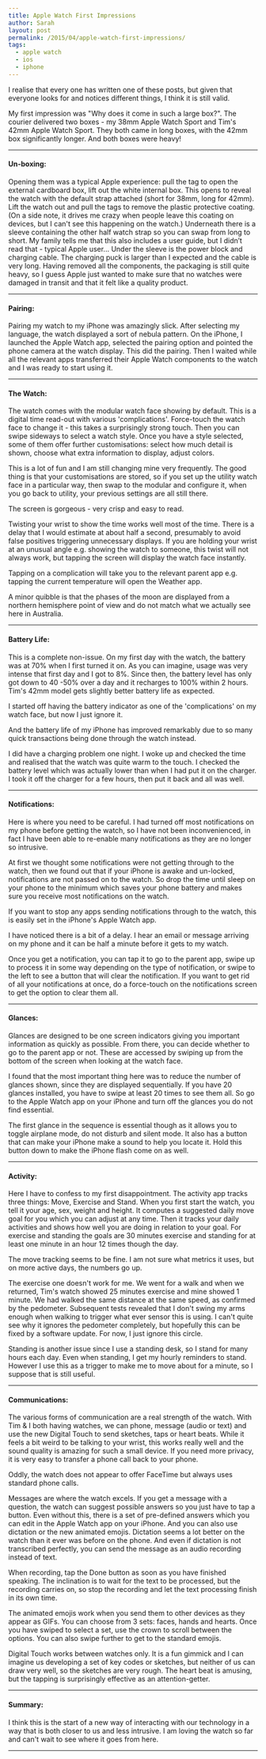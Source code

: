 ```yaml
---
title: Apple Watch First Impressions
author: Sarah
layout: post
permalink: /2015/04/apple-watch-first-impressions/
tags:
  - apple watch
  - ios
  - iphone
---
```

I realise that every one has written one of these posts, but given that everyone looks for and notices different things, I think it is still valid.

My first impression was "Why does it come in such a large box?". The courier delivered two boxes - my 38mm Apple Watch Sport and Tim's 42mm Apple Watch Sport. They both came in long boxes, with the 42mm box significantly longer. And both boxes were heavy! 

---

#### Un-boxing:

Opening them was a typical Apple experience: pull the tag to open the external cardboard box, lift out the white internal box. This opens to reveal the watch with the default strap attached (short for 38mm, long for 42mm). Lift the watch out and pull the tags to remove the plastic protective coating. (On a side note, it drives me crazy when people leave this coating on devices, but I can't see this happening on the watch.) Underneath there is a sleeve containing the other half watch strap so you can swap from long to short. My family tells me that this also includes a user guide, but I didn’t read that - typical Apple user... Under the sleeve is the power block and charging cable. The charging puck is larger than I expected and the cable is very long. Having removed all the components, the packaging is still quite heavy, so I guess Apple just wanted to make sure that no watches were damaged in transit and that it felt like a quality product.

---

#### Pairing:

Pairing my watch to my iPhone was amazingly slick. After selecting my language, the watch displayed a sort of nebula pattern. On the iPhone, I launched the Apple Watch app, selected the pairing option and pointed the phone camera at the watch display. This did the pairing. Then I waited while all the relevant apps transferred their Apple Watch components to the watch and I was ready to start using it.

---

#### The Watch:

The watch comes with the modular watch face showing by default. This is a digital time read-out with various 'complications'. 
Force-touch the watch face to change it - this takes a surprisingly strong touch. Then you can swipe sideways to select a watch style. Once you have a style selected, some of them offer further customisations: select how much detail is shown, choose what extra information to display, adjust colors.

This is a lot of fun and I am still changing mine very frequently. The good thing is that your customisations are stored, so if you set up the utility watch face in a particular way, then swap to the modular and configure it, when you go back to utility, your previous settings are all still there.

The screen is gorgeous - very crisp and easy to read.

Twisting your wrist to show the time works well most of the time. There is a delay that I would estimate at about half a second, presumably to avoid false positives triggering unnecessary displays. If you are holding your wrist at an unusual angle e.g. showing the watch to someone, this twist will not always work, but tapping the screen will display the watch face instantly.

Tapping on a complication will take you to the relevant parent app e.g. tapping the current temperature will open the Weather app.

A minor quibble is that the phases of the moon are displayed from a northern hemisphere point of view and do not match what we actually see here in Australia.

---

#### Battery Life:

This is a complete non-issue. On my first day with the watch, the battery was at 70% when I first turned it on. As you can imagine, usage was very intense that first day and I got to 8%. Since then, the battery level has only got down to 40 -50% over a day and it recharges to 100% within 2 hours. Tim's 42mm model gets slightly better battery life as expected.

I started off having the battery indicator as one of the 'complications' on my watch face, but now I just ignore it.

And the battery life of my iPhone has improved remarkably due to so many quick transactions being done through the watch instead.

I did have a charging problem one night. I woke up and checked the time and realised that the watch was quite warm to the touch. I checked the battery level which was actually lower than when I had put it on the charger. I took it off the charger for a few hours, then put it back and all was well.

---

#### Notifications:

Here is where you need to be careful. I had turned off most notifications on my phone before getting the watch, so I have not been inconvenienced, in fact I have been able to re-enable many notifications as they are no longer so intrusive.

At first we thought some notifications were not getting through to the watch, then we found out that if your iPhone is awake and un-locked, notifications are not passed on to the watch. So drop the time until sleep on your phone to the minimum which saves your phone battery and makes sure you receive most notifications on the watch.

If you want to stop any apps sending notifications through to the watch, this is easily set in the iPhone's Apple Watch app.

I have noticed there is a bit of a delay. I hear an email or message arriving on my phone and it can be half a minute before it gets to my watch.

Once you get a notification, you can tap it to go to the parent app, swipe up to process it in some way depending on the type of notification, or swipe to the left to see a button that will clear the notification. If you want to get rid of all your notifications at once, do a force-touch on the notifications screen to get the option to clear them all.

---

#### Glances:

Glances are designed to be one screen indicators giving you important information as quickly as possible. From there, you can decide whether to go to the parent app or not. These are accessed by swiping up from the bottom of the screen when looking at the watch face.

I found that the most important thing here was to reduce the number of glances shown, since they are displayed sequentially. If you have 20 glances installed, you have to swipe at least 20 times to see them all. So go to the Apple Watch app on your iPhone and turn off the glances you do not find essential.

The first glance in the sequence is essential though as it allows you to toggle airplane mode, do not disturb and silent mode. It also has a button that can make your iPhone make a sound to help you locate it. Hold this button down to make the iPhone flash come on as well.

---

#### Activity:

Here I have to confess to my first disappointment. The activity app tracks three things: Move, Exercise and Stand. When you first start the watch, you tell it your age, sex, weight and height. It computes a suggested daily move goal for you which you can adjust at any time. Then it tracks your daily activities and shows how well you are doing in relation to your goal. For exercise and standing the goals are 30 minutes exercise and standing for at least one minute in an hour 12 times though the day.

The move tracking seems to be fine. I am not sure what metrics it uses, but on more active days, the numbers go up.

The exercise one doesn't work for me. We went for a walk and when we returned, Tim's watch showed 25 minutes exercise and mine showed 1 minute. We had walked the same distance at the same speed, as confirmed by the pedometer. Subsequent tests revealed that I don't swing my arms enough when walking to trigger what ever sensor this is using. I can't quite see why it ignores the pedometer completely, but hopefully this can be fixed by a software update. For now, I just ignore this circle.

Standing is another issue since I use a standing desk, so I stand for many hours each day. Even when standing, I get my hourly reminders to stand. However I use this as a trigger to make me to move about for a minute, so I suppose that is still useful.

---

#### Communications:

The various forms of communication are a real strength of the watch. With Tim & I both having watches, we can phone, message (audio or text) and use the new Digital Touch to send sketches, taps or heart beats. While it feels a bit weird to be talking to your wrist, this works really well and the sound quality is amazing for such a small device. If you need more privacy, it is very easy to transfer a phone call back to your phone.

Oddly, the watch does not appear to offer FaceTime but always uses standard phone calls.

Messages are where the watch excels. If you get a message with a question, the watch can suggest possible answers so you just have to tap a button. Even without this, there is a set of pre-defined answers which you can edit in the Apple Watch app on your iPhone. And you can also use dictation or the new animated emojis. Dictation seems a lot better on the watch than it ever was before on the phone. And even if dictation is not transcribed perfectly, you can send the message as an audio recording instead of text.

When recording, tap the Done button as soon as you have finished speaking. The inclination is to wait for the text to be processed, but the recording carries on, so stop the recording and let the text processing finish in its own time.

The animated emojis work when you send them to other devices as they appear as GIFs. You can choose from 3 sets: faces, hands and hearts. Once you have swiped to select a set, use the crown to scroll between the options. You can also swipe further to get to the standard emojis.

Digital Touch works between watches only. It is a fun gimmick and I can imagine us developing a set of key codes or sketches, but neither of us can draw very well, so the sketches are very rough. The heart beat is amusing, but the tapping is surprisingly effective as an attention-getter.

---

#### Summary:

I think this is the start of a new way of interacting with our technology in a way that is both closer to us and less intrusive. I am loving the watch so far and can't wait to see where it goes from here.

---
